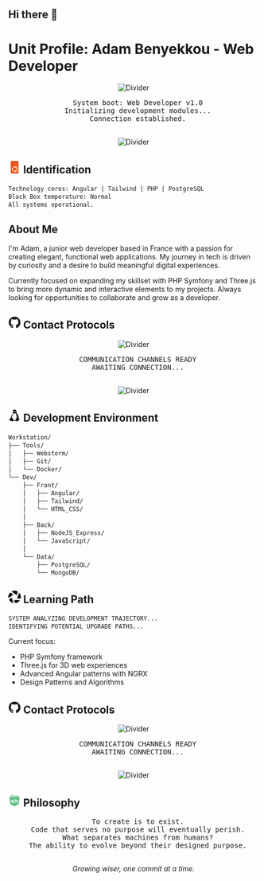 ## Hi there 👋

# Unit Profile: Adam Benyekkou - Web Developer

<div align="center">
  
  ![Divider](https://capsule-render.vercel.app/api?type=rect&color=0A0A0A&height=1&section=header&width=600)
  
  <pre>
  System boot: Web Developer v1.0
  Initializing development modules...
  Connection established.
  </pre>
  
  ![Divider](https://capsule-render.vercel.app/api?type=rect&color=0A0A0A&height=1&section=header&width=600)
</div>

## <img src="https://raw.githubusercontent.com/devicons/devicon/master/icons/ubuntu/ubuntu-plain.svg" width="25" height="25" /> Identification

```
Technology cores: Angular | Tailwind | PHP | PostgreSQL
Black Box temperature: Normal
All systems operational.
```

## About Me

I'm Adam, a junior web developer based in France with a passion for creating elegant, functional web applications. My journey in tech is driven by curiosity and a desire to build meaningful digital experiences.

Currently focused on expanding my skillset with PHP Symfony and Three.js to bring more dynamic and interactive elements to my projects. Always looking for opportunities to collaborate and grow as a developer.

## <img src="https://raw.githubusercontent.com/devicons/devicon/master/icons/github/github-original.svg" width="25" height="25" /> Contact Protocols

<div align="center">
  
  ![Divider](https://capsule-render.vercel.app/api?type=rect&color=0A0A0A&height=1&section=header&width=400)
  
  <pre>
  COMMUNICATION CHANNELS READY
  AWAITING CONNECTION...
  </pre>
  
  <!-- 
  <p>
    <a href="mailto:your.email@example.com"><img src="https://img.shields.io/badge/Email-000000?style=flat&logo=gmail&logoColor=white" alt="Email"/></a>
    <a href="https://linkedin.com/in/yourprofile"><img src="https://img.shields.io/badge/LinkedIn-000000?style=flat&logo=linkedin&logoColor=white" alt="LinkedIn"/></a>
    <a href="https://github.com/yourusername"><img src="https://img.shields.io/badge/GitHub-000000?style=flat&logo=github&logoColor=white" alt="GitHub"/></a>
  </p>
  -->
  
  ![Divider](https://capsule-render.vercel.app/api?type=rect&color=0A0A0A&height=1&section=header&width=400)
</div>

## <img src="https://raw.githubusercontent.com/devicons/devicon/master/icons/linux/linux-plain.svg" width="25" height="25" /> Development Environment

```
Workstation/
├── Tools/
│   ├── Webstorm/
│   ├── Git/
│   └── Docker/
└── Dev/
    ├── Front/
    │   ├── Angular/
    │   ├── Tailwind/
    │   └── HTML_CSS/
    │
    ├── Back/
    │   ├── NodeJS_Express/
    │   └── JavaScript/
    │
    └── Data/
        ├── PostgreSQL/
        └── MongoDB/
```

## <img src="https://raw.githubusercontent.com/iconic/open-iconic/master/svg/aperture.svg" width="25" height="25" /> Learning Path

```
SYSTEM ANALYZING DEVELOPMENT TRAJECTORY...
IDENTIFYING POTENTIAL UPGRADE PATHS...
```

Current focus:
- PHP Symfony framework
- Three.js for 3D web experiences
- Advanced Angular patterns with NGRX
- Design Patterns and Algorithms

## <img src="https://raw.githubusercontent.com/devicons/devicon/master/icons/github/github-original.svg" width="25" height="25" /> Contact Protocols

<div align="center">
  
  ![Divider](https://capsule-render.vercel.app/api?type=rect&color=0A0A0A&height=1&section=header&width=400)
  
  <pre>
  COMMUNICATION CHANNELS READY
  AWAITING CONNECTION...
  </pre>
  
  <!-- Replace with your contact information -->
  <!-- 
  <p>
    <a href="mailto:your.email@example.com"><img src="https://img.shields.io/badge/Email-000000?style=flat&logo=gmail&logoColor=white" alt="Email"/></a>
    <a href="https://linkedin.com/in/yourprofile"><img src="https://img.shields.io/badge/LinkedIn-000000?style=flat&logo=linkedin&logoColor=white" alt="LinkedIn"/></a>
    <a href="https://github.com/yourusername"><img src="https://img.shields.io/badge/GitHub-000000?style=flat&logo=github&logoColor=white" alt="GitHub"/></a>
  </p>
  -->
  
  ![Divider](https://capsule-render.vercel.app/api?type=rect&color=0A0A0A&height=1&section=header&width=400)
</div>

## <img src="https://raw.githubusercontent.com/devicons/devicon/master/icons/devicon/devicon-plain-wordmark.svg" width="25" height="25" /> Philosophy

<div align="center">
  <pre>
  To create is to exist.
  Code that serves no purpose will eventually perish.
  What separates machines from humans?
  The ability to evolve beyond their designed purpose.
  </pre>
  
  <p><i>Growing wiser, one commit at a time.</i></p>
</div>
